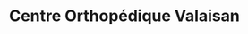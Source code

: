 ---
title: "Centre Orthopédique Valaisan"
url: /sion/centre-orthopedique-valaisan/
shop: Sanitätshaus
---